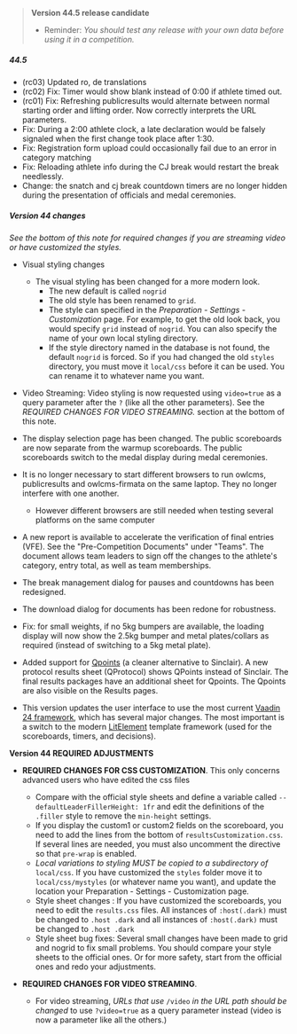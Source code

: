 > **Version 44.5 release candidate**
>
> - Reminder: *You should test any release with your own data before using it in a competition.*

##### 44.5

- (rc03) Updated ro, de translations
- (rc02) Fix: Timer would show blank instead of 0:00 if athlete timed out.
- (rc01) Fix: Refreshing publicresults would alternate between normal starting order and lifting order. Now correctly interprets the URL parameters.
- Fix: During a 2:00 athlete clock, a late declaration would be falsely signaled when the first change took place after 1:30.
- Fix: Registration form upload could occasionally fail due to an error in category matching
- Fix: Reloading athlete info during the CJ break would restart the break needlessly.
- Change: the snatch and cj break countdown timers are no longer hidden during the presentation of officials and medal ceremonies.

##### Version 44 changes

*See the bottom of this note for required changes if you are streaming video or have customized the styles.*

- Visual styling changes
  - The visual styling has been changed for a more modern look. 
    - The new default is called `nogrid`
    - The old style has been renamed to `grid`. 
    - The style can specified in the *Preparation - Settings - Customization* page.  For example, to get the old look back, you would specify `grid` instead of `nogrid`.  You can also specify the name of your own local styling directory.
    - If the style directory named in the database is not found, the default  `nogrid`  is forced. So if you had changed the old `styles` directory, you must move it `local/css` before it can be used. You can rename it to whatever name you want.

- Video Streaming: Video styling is now requested using `video=true`  as a query parameter after the `?` (like all the other parameters). See the *REQUIRED CHANGES FOR VIDEO STREAMING.* section at the bottom of this note.

- The display selection page has been changed.  The public scoreboards are now separate from the warmup scoreboards. The public scoreboards switch to the medal display during medal ceremonies.


- It is no longer necessary to start different browsers to run owlcms, publicresults and owlcms-firmata on the same laptop. They no longer interfere with one another.
  - However different browsers are still needed when testing several platforms on the same computer


- A new report is available to accelerate the verification of final entries (VFE).  See the "Pre-Competition Documents" under "Teams". The document allows team leaders to sign off the changes to the athlete's category, entry total, as well as team memberships.

- The break management dialog for pauses and countdowns has been redesigned.

- The download dialog for documents has been redone for robustness.

- Fix: for small weights, if no 5kg bumpers are available, the loading display will now show the 2.5kg bumper and metal plates/collars as required (instead of switching to a 5kg metal plate).

- Added support for [Qpoints](https://osf.io/8x3nb/) (a cleaner alternative to Sinclair).  A new protocol results sheet (QProtocol) shows QPoints instead of Sinclair. The final results packages have an additional sheet for Qpoints.  The Qpoints are also visible on the Results pages.
- This version updates the user interface to use the most current [Vaadin 24 framework](https://vaadin.com/), which has several major changes. The most important is a switch to the modern [LitElement](https://lit.dev/) template framework (used for the scoreboards, timers, and decisions).

**Version 44 REQUIRED ADJUSTMENTS**

- **REQUIRED CHANGES FOR CSS CUSTOMIZATION**.
  This only concerns advanced users who have edited the css files
  - Compare with the official style sheets and define a variable called 
    `--defaultLeaderFillerHeight: 1fr` and edit the definitions of the `.filler` style to remove the `min-height` settings.
  - If you display the custom1 or custom2 fields on the scoreboard, you need to add the lines from the bottom of `resultsCustomization.css`.  If several lines are needed, you must also uncomment the directive so that `pre-wrap` is enabled.
  - *Local variations to styling MUST be copied to a subdirectory of* `local/css`.  If you have customized the `styles` folder move it to `local/css/mystyles` (or whatever name you want), and update the location your Preparation - Settings - Customization page. 
  - Style sheet changes :  If you have customized the scoreboards,  you need to edit the `results.css` files. All instances of `:host(.dark)` must be changed to `.host .dark`  and all instances of `:host(.dark)` must be changed to `.host .dark`  
  - Style sheet bug fixes: Several small changes have been made to grid and nogrid to fix small problems. You should compare your style sheets to the official ones.  Or for more safety, start from the official ones and redo your adjustments.

- **REQUIRED CHANGES FOR VIDEO STREAMING**.
  - For video streaming, *URLs that use*  `/video` *in* *the URL path should be changed* to use `?video=true` as a query parameter instead (video is now a parameter like all the others.)

